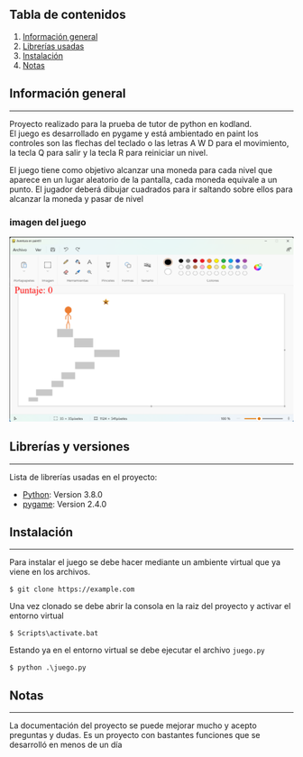## Tabla de contenidos
1. [Información general](#general-info)
2. [Librerías usadas](#technologies)
3. [Instalación](#installation)
4. [Notas](#notes)

<div id='general-info' />

## Información general
***
Proyecto realizado para la prueba de tutor de python en kodland.  
El juego es desarrollado en pygame y está ambientado en paint los controles son las flechas del teclado o las letras A W D para el movimiento, la tecla Q para salir y la tecla R para reiniciar un nivel.  

El juego tiene como objetivo alcanzar una moneda para cada nivel que aparece en un lugar aleatorio de la pantalla, cada moneda equivale a un punto. El jugador deberá dibujar cuadrados para ir saltando sobre ellos para alcanzar la moneda y pasar de nivel
### imagen del juego
<img src="./Captura de pantalla 2023-06-08 020804.png">  

<div id='technologies' />

## Librerías y versiones
***
Lista de librerías usadas en el proyecto:
* [Python](https://www.python.org/): Version 3.8.0
* [pygame](https://www.pygame.org/): Version 2.4.0 

<div id='installation' />

## Instalación
***
Para instalar el juego se debe hacer mediante un ambiente virtual que ya viene en los archivos. 
```
$ git clone https://example.com
```
Una vez clonado se debe abrir la consola en la raiz del proyecto y activar el entorno virtual
```
$ Scripts\activate.bat
```

Estando ya en el entorno virtual se debe ejecutar el archivo ```juego.py```
```
$ python .\juego.py
```

<div id='notes' />

## Notas
***
La documentación del proyecto se puede mejorar mucho y acepto preguntas y dudas. Es un proyecto con bastantes funciones que se desarrolló en menos de un día